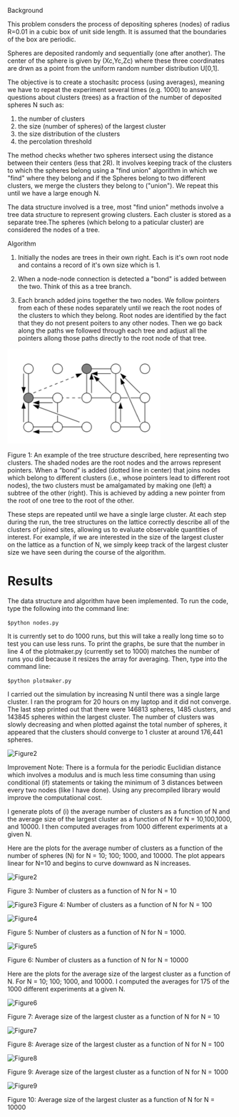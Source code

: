 



Background

This problem consders the process of depositing spheres (nodes) of radius R=0.01 in a cubic box of unit side length. It is assumed that the boundaries of the box are periodic.

Spheres are deposited randomly and sequentially (one after another). The center of the sphere is given by (Xc,Yc,Zc) where these three coordinates are drwn as a point from the uniform random number distribution U[0,1].

The objective is to create a stochasitc process (using averages), meaning we have to repeat the experiment several times (e.g. 1000) to answer questions about clusters (trees) as a fraction of the number of deposited spheres N such as:

1) the number of clusters
2) the size (number of spheres) of the largest cluster
3) the size distribution of the clusters
4) the percolation threshold

The method checks whether two spheres intersect using the distance between their centers (less that 2R). It involves keeping track of the clusters to which the spheres belong using a "find union" algorithm in which we "find" where they belong and if the Spheres belong to two different clusters, we merge the clusters they belong to ("union"). We repeat this until we have a large enough N.

The data structure involved is a tree, most "find union" methods involve a tree data structure to represent growing clusters. Each cluster is stored as a separate tree.The spheres (which belong to a paticular cluster) are considered the nodes of a tree.


Algorithm

1) Initially the nodes are trees in their own right. Each is it's own root node and contains a record of it's own size which is 1.

2) When a node-node connection is detected a "bond" is added between the two. Think of this as a tree branch.

3) Each branch added joins together the two nodes. We follow pointers from each of these nodes separately until we reach the root nodes of the clusters to which they belong. Root nodes are identified by the fact that they do not present poiters to any other nodes. Then we go back along the paths we followed through each tree and adjust all the pointers allong those paths directly to the root node of that tree.


 ![Figure1](https://raw.githubusercontent.com/AlishaMechtley/TreePatternCompression/master/images/Algorithm.png)


Figure 1: An example of the tree structure described, here representing two clusters. The shaded nodes are the root nodes and the arrows represent pointers. When a “bond” is added (dotted line in center) that joins nodes which belong to different clusters (i.e., whose pointers lead to different root nodes), the two clusters must be amalgamated by making one (left) a subtree of the other (right). This is achieved by adding a new pointer from the root of one tree to the root of the other.



These steps are repeated until we have a single large cluster. At each step during the run, the tree structures on the lattice correctly describe all of the clusters of joined sites, allowing us to evaluate observable quantities of interest. For example, if we are interested in the size of the largest cluster on the lattice as a function of N, we simply keep track of the largest cluster size we have seen during the course of the algorithm.


# Results

The data structure and algorithm have been implemented.  To run the code, type the following into the command line:

```$python nodes.py```

It is currently set to do 1000 runs, but this will take a really long time so to test you can use less runs. To print the graphs, be sure that the number in line 4 of the plotmaker.py (currently set to 1000) matches the number of runs you did because it resizes the array for averaging. Then, type into the command line:

```$python plotmaker.py```


I carried out the simulation by increasing N until there was a single large cluster.  I ran the program for 20 hours on my laptop and it did not converge. The last step printed out that there were 146813 spheres, 1485 clusters, and 143845 spheres within the largest cluster.  The number of clusters was slowly decreasing and when plotted against the total number of spheres, it appeared that the clusters should converge to 1 cluster at around 176,441 spheres.

 ![Figure2](https://raw.githubusercontent.com/AlishaMechtley/TreePatternCompression/master/images/Results.png)


Improvement Note: There is a formula for the periodic Euclidian distance which involves a modulus and is much less time consuming than using conditional (if) statements or taking the minimum of 3 distances between every two nodes (like I have done). Using any precompiled library would improve the computational cost.  

I generate plots of (i) the average number of clusters as a function of N and the average size of the largest cluster as a function of N for N = 10,100,1000, and 10000. I then computed averages from 1000 different experiments at a given N.

Here are the plots for the average number of clusters as a function of the number of spheres (N) for N = 10; 100; 1000, and 10000.  The plot appears linear for N=10 and begins to curve downward as N increases.

 ![Figure2](https://raw.githubusercontent.com/AlishaMechtley/TreePatternCompression/master/images/ClustersVsSpheres10.png)
 
Figure 3: Number of clusters as a function of N for N = 10

 ![Figure3](https://raw.githubusercontent.com/AlishaMechtley/TreePatternCompression/master/images/ClustersVsSpheres100.png)
Figure 4: Number of clusters as a function of N for N = 100

 ![Figure4](https://raw.githubusercontent.com/AlishaMechtley/TreePatternCompression/master/images/ClustersVsSpheres1000.png)

Figure 5: Number of clusters as a function of N for N = 1000.

 ![Figure5](https://raw.githubusercontent.com/AlishaMechtley/TreePatternCompression/master/images/ClustersVsSpheres10000.png)

Figure 6: Number of clusters as a function of N for N = 10000

Here are the plots for the average size of the largest cluster as a function of N. For N = 10; 100; 1000, and 10000.  I computed the averages for 175 of the 1000 different experiments  at a given N.

  ![Figure6](https://raw.githubusercontent.com/AlishaMechtley/TreePatternCompression/master/images/ClusterSizeVsSpheres10.png)

Figure 7: Average size of the largest cluster as a function of N for N = 10
 
  ![Figure7](https://raw.githubusercontent.com/AlishaMechtley/TreePatternCompression/master/images/ClusterSizeVsSpheres100.png)

Figure 8: Average size of the largest cluster as a function of N for N = 100

 ![Figure8](https://raw.githubusercontent.com/AlishaMechtley/TreePatternCompression/master/images/ClusterSizeVsSpheres1000.png)

Figure 9:  Average size of the largest cluster as a function of N for N = 1000
 
  ![Figure9](https://raw.githubusercontent.com/AlishaMechtley/TreePatternCompression/master/images/ClusterSizeVsSpheres1000.png)

Figure 10: Average size of the largest cluster as a function of N for N = 10000
